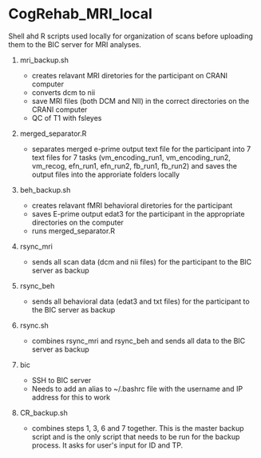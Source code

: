 # CogRehab_MRI_local
Shell ahd R scripts used locally for organization of scans before uploading them to the BIC server for MRI analyses.

1. mri_backup.sh
	- creates relavant MRI diretories for the participant on CRANI computer
	- converts dcm to nii
	- save MRI files (both DCM and NII) in the correct directories on the CRANI computer
	- QC of T1 with fsleyes

2. merged_separator.R
	- separates merged e-prime output text file for the participant into 7 text files for 7 tasks (vm_encoding_run1, vm_encoding_run2, vm_recog, efn_run1, efn_run2, fb_run1, fb_run2) and saves the output files into the approriate folders locally

3. beh_backup.sh
	- creates relavant fMRI behavioral diretories for the participant
	- saves E-prime output edat3 for the participant in the appropriate directories on the computer
	- runs merged_separator.R

4. rsync_mri
	- sends all scan data (dcm and nii files) for the participant to the BIC server as backup

5. rsync_beh
	- sends all behavioral data (edat3 and txt files) for the participant to the BIC server as backup

6. rsync.sh
	- combines rsync_mri and rsync_beh and sends all data to the BIC server as backup

7. bic
	- SSH to BIC server
	- Needs to add an alias to ~/.bashrc file with the username and IP address for this to work

8. CR_backup.sh
	- combines steps 1, 3, 6 and 7 together. This is the master backup script and is the only script that needs to be run for the backup process. It asks for user's input for ID and TP. 
